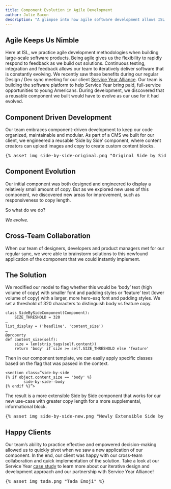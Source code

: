 ```yaml
---
title: Component Evolution in Agile Development
author: Julie Bacon
description: "A glimpse into how agile software development allows ISL Engineering to stay nimble."
---
```



## Agile Keeps Us Nimble
Here at ISL, we practice agile development methodologies when building large-scale software products. Being agile gives us the flexibility to rapidly respond to feedback as we build out solutions. Continuous testing, integration and feedback allows our team to iteratively deliver software that is constantly evolving. We recently saw these benefits during our regular Design / Dev sync meeting for our client [Service Year Alliance](https://serviceyear.org/). Our team is building the software platform to help Service Year bring paid, full-service opportunities to young Americans. During development, we discovered that a reusable component we built would have to evolve as our use for it had evolved.


## Component Driven Development
Our team embraces component-driven development to keep our code organized, maintainable and modular. As part of a CMS we built for our client, we engineered a reusable ‘Side by Side’ component, where content creators can upload images and copy to create custom content blocks.
<pre>
{% asset_img side-by-side-original.png "Original Side by Side Component" %}
</pre>


## Component Evolution
Our initial component was both designed and engineered to display a relatively small amount of copy. But as we explored new uses of this component, we discovered new areas for improvement, such as responsiveness to copy length.

So what do we do?

*We evolve.*


## Cross-Team Collaboration
When our team of designers, developers and product managers met for our regular sync, we were able to brainstorm solutions to this newfound application of the component that we could instantly implement.


## The Solution
We modified our model to flag whether this would be ‘body’ text (high volume of copy) with smaller font and padding styles or ‘feature’ text (lower volume of copy) with a larger, more hero-esq font and padding styles. We set a threshold of 320 characters to distinguish body vs feature copy.

```
class SideBySideComponent(Component):
    SIZE_THRESHOLD = 320
…
list_display = ('headline', 'content_size')
…
@property
def content_size(self):
    size = len(strip_tags(self.content))
    return 'body' if size >= self.SIZE_THRESHOLD else 'feature'
```

Then in our component template, we can easily apply specific classes based on the flag that was passed in the context.

```
<section class=”side-by-side
{% if object.content_size == 'body' %}
        side-by-side--body
{% endif %}”>
```

The result is a more extensible Side by Side component that works for our new use-case with greater copy length for a more supplemental, informational block.
<pre>
{% asset_img side-by-side-new.png "Newly Extensible Side by Side Component" %}
</pre>


## Happy Clients
Our team’s ability to practice effective and empowered decision-making allowed us to quickly pivot when we saw a new application of our component. In the end, our client was happy with our cross-team collaboration and quick implementation of the solution. Take a look at our Service Year [case study](https://isl.co/case-studies/service-year/) to learn more about our iterative design and development approach and our partnership with Service Year Alliance!

<pre>
{% asset_img tada.png "Tada Emoji" %}
</pre>

